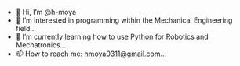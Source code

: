 - 👋 Hi, I’m @h-moya
- 👀 I’m interested in programming within the Mechanical Engineering field...
- 🌱 I’m currently learning how to use Python for Robotics and Mechatronics...
- 📫 How to reach me: hmoya0311@gmail.com...

<!---
h-moya/h-moya is a ✨ special ✨ repository because its `README.md` (this file) appears on your GitHub profile.
You can click the Preview link to take a look at your changes.
--->
